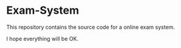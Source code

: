 Exam-System
======

This repository contains the source code for a online exam system.

I hope everything will be OK.
